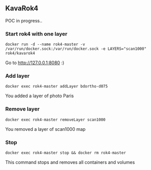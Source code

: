 ## KavaRok4

POC in progress..

### Start rok4 with one layer

```
docker run -d --name rok4-master -v /var/run/docker.sock:/var/run/docker.sock -e LAYERS="scan1000" rok4/kavarok4
```

Go to http://127.0.0.1:8080 :)

### Add layer

```
docker exec rok4-master addLayer bdortho-d075
```

You added a layer of photo Paris

### Remove layer

```
docker exec rok4-master removeLayer scan1000
```

You removed a layer of scan1000 map

### Stop

```
docker exec rok4-master stop && docker rm rok4-master
```

This command stops and removes all containers and volumes
